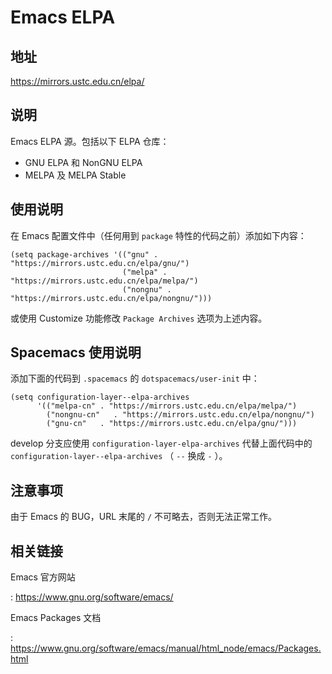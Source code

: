 # Emacs ELPA

## 地址

<https://mirrors.ustc.edu.cn/elpa/>

## 说明

Emacs ELPA 源。包括以下 ELPA 仓库：

-   GNU ELPA 和 NonGNU ELPA
-   MELPA 及 MELPA Stable

## 使用说明

在 Emacs 配置文件中（任何用到 `package` 特性的代码之前）添加如下内容：

    (setq package-archives '(("gnu" . "https://mirrors.ustc.edu.cn/elpa/gnu/")
                             ("melpa" . "https://mirrors.ustc.edu.cn/elpa/melpa/")
                             ("nongnu" . "https://mirrors.ustc.edu.cn/elpa/nongnu/")))

或使用 Customize 功能修改 `Package Archives` 选项为上述内容。

## Spacemacs 使用说明

添加下面的代码到 `.spacemacs` 的 `dotspacemacs/user-init` 中：

    (setq configuration-layer--elpa-archives
          '(("melpa-cn" . "https://mirrors.ustc.edu.cn/elpa/melpa/")
            ("nongnu-cn"   . "https://mirrors.ustc.edu.cn/elpa/nongnu/")
            ("gnu-cn"   . "https://mirrors.ustc.edu.cn/elpa/gnu/")))

develop 分支应使用 `configuration-layer-elpa-archives` 代替上面代码中的
`configuration-layer--elpa-archives` （ `--` 换成 `-` ）。

## 注意事项

由于 Emacs 的 BUG，URL 末尾的 `/` 不可略去，否则无法正常工作。

## 相关链接

Emacs 官方网站

:   <https://www.gnu.org/software/emacs/>

Emacs Packages 文档

:   <https://www.gnu.org/software/emacs/manual/html_node/emacs/Packages.html>
